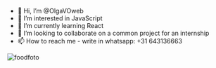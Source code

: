 - 👋 Hi, I’m @OlgaVOweb
- 👀 I’m interested in JavaScript
- 🌱 I’m currently learning React
- 💞️ I’m looking to collaborate on a common project for an internship
- 📫 How to reach me - write in whatsapp: +31 643136663 
 
![foodfoto](https://github.com/OlgaVOweb/OlgaVOweb/assets/139287449/145f55ba-d0d5-412e-a68e-2745438f58f1)

<!---
OlgaVOweb/OlgaVOweb is a ✨ special ✨ repository because its `README.md` (this file) appears on your GitHub profile.
You can click the Preview link to take a look at your changes.
---
